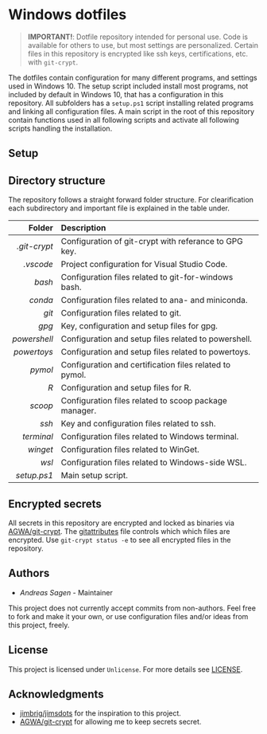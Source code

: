 # Windows dotfiles

> **IMPORTANT!**: Dotfile repository intended for personal use. Code is available for others to use, but most settings are personalized. Certain files in this repository is encrypted like ssh keys, certifications, etc. with `git-crypt`.

The dotfiles contain configuration for many different programs, and settings used in Windows 10. The setup script included install most programs, not included by default in Windows 10, that has a configuration in this repository. All subfolders has a `setup.ps1` script installing related programs and linking all configuration files. A main script in the root of this repository contain functions used in all following scripts and activate all following scripts handling the installation.

## Setup

## Directory structure

The repository follows a straight forward folder structure. For clearification each subdirectory and important file is explained in the table under.

|       Folder | Description                                             |
| -----------: | :------------------------------------------------------ |
| _.git-crypt_ | Configuration of git-crypt with referance to GPG key.   |
|    _.vscode_ | Project configuration for Visual Studio Code.           |
|       _bash_ | Configuration files related to git-for-windows bash.    |
|      _conda_ | Configuration files related to ana- and miniconda.      |
|        _git_ | Configuration files related to git.                     |
|        _gpg_ | Key, configuration and setup files for gpg.             |
| _powershell_ | Configuration and setup files related to powershell.    |
|  _powertoys_ | Configuration and setup files related to powertoys.     |
|      _pymol_ | Configuration and certification files related to pymol. |
|          _R_ | Configuration and setup files for R.                    |
|      _scoop_ | Configuration files related to scoop package manager.   |
|        _ssh_ | Key and configuration files related to ssh.             |
|   _terminal_ | Configuration files related to Windows terminal.        |
|     _winget_ | Configuration files related to WinGet.                  |
|        _wsl_ | Configuration files related to Windows-side WSL.        |
|  _setup.ps1_ | Main setup script.                                      |

## Encrypted secrets

All secrets in this repository are encrypted and locked as binaries via [AGWA/git-crypt](https://github.com/AGWA/git-crypt). The [gitattributes](.gitattributes) file controls which which files are encrypted. Use `git-crypt status -e` to see all encrypted files in the repository.

## Authors

- _Andreas Sagen_ - Maintainer

This project does not currently accept commits from non-authors. Feel free to fork and make it your own, or use configuration files and/or ideas from this project, freely.

## License

This project is licensed under `Unlicense`. For more details see [LICENSE](LICENSE).

## Acknowledgments

- [jimbrig/jimsdots](https://github.com/jimbrig/jimsdots) for the inspiration to this project.
- [AGWA/git-crypt](https://github.com/AGWA/git-crypt) for allowing me to keep secrets secret.
